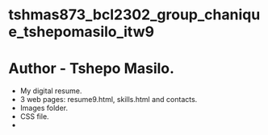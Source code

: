 # tshmas873_bcl2302_group_chanique_tshepomasilo_itw9
# Author - Tshepo Masilo.
- My digital resume.
- 3 web pages: resume9.html, skills.html and contacts.
- Images folder.
- CSS file.
- 
